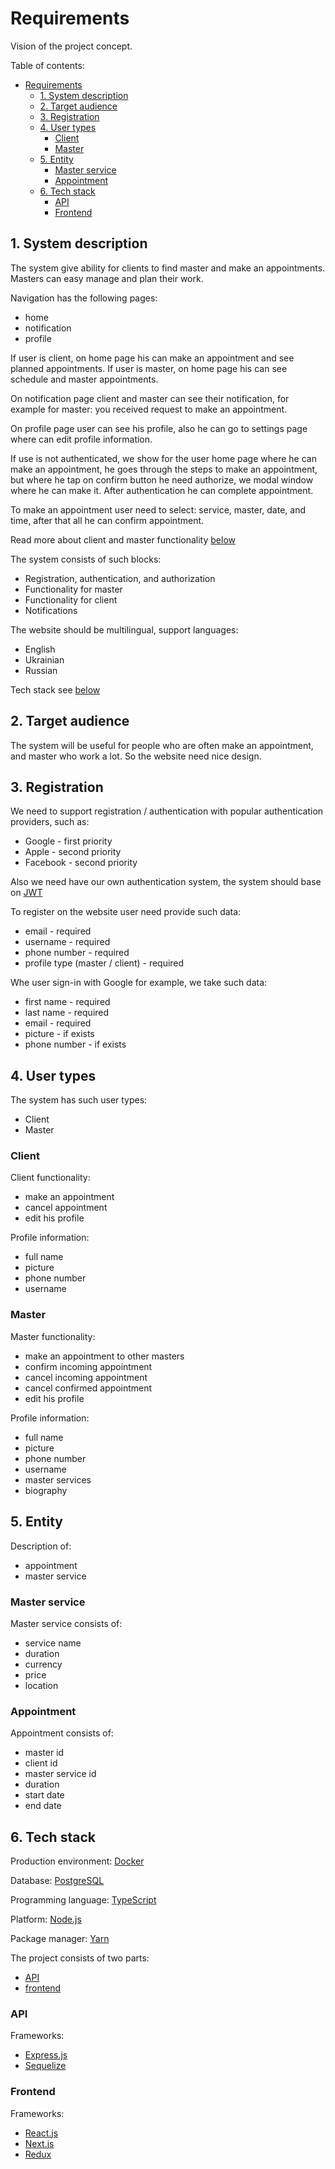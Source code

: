 # Requirements

Vision of the project concept.

Table of contents:

- [Requirements](#requirements)
  - [1. System description](#1-system-description)
  - [2. Target audience](#2-target-audience)
  - [3. Registration](#3-registration)
  - [4. User types](#4-user-types)
    - [Client](#client)
    - [Master](#master)
  - [5. Entity](#5-entity)
    - [Master service](#master-service)
    - [Appointment](#appointment)
  - [6. Tech stack](#6-tech-stack)
    - [API](#api)
    - [Frontend](#frontend)

## 1. System description

The system give ability for clients to find master and make an appointments. Masters can easy manage and plan their work.

Navigation has the following pages:

- home
- notification
- profile

If user is client, on home page his can make an appointment and see planned appointments. If user is master, on home page his can see schedule and master appointments.

On notification page client and master can see their notification, for example for master: you received request to make an appointment.

On profile page user can see his profile, also he can go to settings page where can edit profile information.

If use is not authenticated, we show for the user home page where he can make an appointment, he goes through the steps to make an appointment, but where he tap on confirm button he need authorize, we modal window where he can make it. After authentication he can complete appointment.

To make an appointment user need to select: service, master, date, and time, after that all he can confirm appointment.

Read more about client and master functionality [below](#3-user-types)

The system consists of such blocks:

- Registration, authentication, and authorization
- Functionality for master
- Functionality for client
- Notifications

The website should be multilingual, support languages:

- English
- Ukrainian
- Russian

Tech stack see [below](#4-tech-stack)

## 2. Target audience

The system will be useful for people who are often make an appointment, and master who work a lot. So the website need nice design.

## 3. Registration

We need to support registration / authentication with popular authentication providers, such as:

- Google - first priority
- Apple - second priority
- Facebook - second priority

Also we need have our own authentication system, the system should base on [JWT](https://jwt.io/ "JWT official website")

To register on the website user need provide such data:

- email - required
- username - required
- phone number - required
- profile type (master / client) - required

Whe user sign-in with Google for example, we take such data:

- first name - required
- last name - required
- email - required
- picture - if exists
- phone number - if exists

## 4. User types

The system has such user types:

- Client
- Master

### Client

Client functionality:

- make an appointment
- cancel appointment
- edit his profile

Profile information:

- full name
- picture
- phone number
- username

### Master

Master functionality:

- make an appointment to other masters
- confirm incoming appointment
- cancel incoming appointment
- cancel confirmed appointment
- edit his profile

Profile information:

- full name
- picture
- phone number
- username
- master services
- biography

## 5. Entity

Description of:

- appointment
- master service

### Master service

Master service consists of:

- service name
- duration
- currency
- price
- location

### Appointment

Appointment consists of:

- master id
- client id
- master service id
- duration
- start date
- end date

## 6. Tech stack

Production environment: [Docker](https://www.docker.com/ "Docker official website")

Database: [PostgreSQL](https://www.postgresql.org/ "PostgreSQL official website")

Programming language: [TypeScript](https://www.typescriptlang.org/ "TypeScript official website")

Platform: [Node.js](https://nodejs.org/en/ "Official website Node.js")

Package manager: [Yarn](https://yarnpkg.com/ "Yarn official website")

The project consists of two parts:

- [API](#api)
- [frontend](#frontend)

### API

Frameworks:

- [Express.js](https://expressjs.com/ "Express.js official website")
- [Sequelize](https://sequelize.org/ "Sequelize official website")

### Frontend

Frameworks:

- [React.js](https://reactjs.org/ "React.js official website")
- [Next.js](https://nextjs.org/ "Next.js official website")
- [Redux](https://redux.js.org/ "Redux official website")

